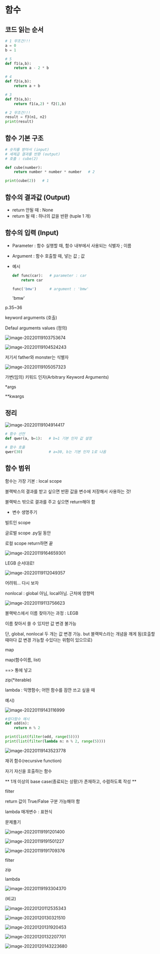 # 함수



## 코드 읽는 순서



```python
# 1 무조건!!!
a = 0
b = 1

# 5
def f1(a,b):
    return a - 2 * b

# 4
def f2(a,b):
    return a + b

# 3
def f3(a,b):
    return f1(a,2) * f2(1,b)

# 2 무조건!!!
result = f3(n1, n2)
print(result)
```



## 함수 기본 구조



```python
# 숫자를 받아서 (input)
# 세제곱 결과를 반환 (output)
# 호출 : cube(2)

def cube(number):
    return number * number * number   # 2

print(cube(2))   # 1
```



## 함수의 결과값 (Output)

* return 안될 때 : None
* return 될 때 : 하나의 값을 반환 (tuple 1 개)



## 함수의 입력 (Input)

* Parameter : 함수 실행할 때, 함수 내부에서 사용되는 식별자 ; 이름

* Argument : 함수 호출할 때, 넣는 값 ; 값

* 예시

  ```python
  def func(car):   # parameter : car
      return car
  
  func('bmw')      # argument : 'bmw'
  ```

  'bmw'



p.35~36

keyword arguments (호출)

Defaul arguments values (정의)



![image-20220119103753674](function.assets/image-20220119103753674.png)



![image-20220119104524243](function.assets/image-20220119104524243.png)

저기서 father와 monster는 식별자



![image-20220119105057323](function.assets/image-20220119105057323.png)



가변(임의) 키워드 인자(Arbitrary Keyword Arguments)

*args

**kwargs



## 정리



![image-20220119104914417](function.assets/image-20220119104914417.png)





```python
# 함수 선언
def qwer(a, b=1):   # b=1 기본 인자 값 설정

# 함수 호출    
qwer(30)            # a=30, b는 기본 인자 1로 나옴
```









## 함수 범위



함수는 가장 기본 : local scope

블랙박스의 결과를 받고 싶으면 반환 값을 변수에 저장해서 사용하는 것!

블랙박스 밖으로 결과를 주고 싶으면 return해야 함



* 변수 생명주기

빌트인 scope

글로벌 scope  .py일 동안

로컬 scope      return하면 끝



![image-20220119164659301](function.assets/image-20220119164659301.png)



LEGB 순서대로!

![image-20220119112049357](function.assets/image-20220119112049357.png)

어려워... 다시 보자



nonlocal : global 아님, local아님. 근처에 영향력



![image-20220119113756623](function.assets/image-20220119113756623.png)

블랙박스에서 이름 찾아가는 과정 : LEGB

이름 찾아서 쓸 수 있지만 값 변경 불가능

단, global, nonlocal 두 개는 값 변경 가능. but 블랙박스라는 개념을 깨게 됨(호출할 때마다 값 변경 가능할 수있다는 위험이 있으므로)



map

map(함수이름, list)

==>  통에 넣고



zip(*iterable)



lambda : 익명함수; 어떤 함수를 잠깐 쓰고 싶을 때

예시)

![image-20220119143116999](function.assets/image-20220119143116999.png)



```python
#람다함수 예시
def odd(n):
    return n % 2

print(list(filter(odd, range(5))))
print(list(filter(lambda n: n % 2, range(5))))
```

![image-20220119143523778](function.assets/image-20220119143523778.png)



재귀 함수(recursive function)

자기 자신을 호출하는 함수

** 1개 이상의 base case(종료되는 상황)가 존재하고, 수렴하도록 작성 **



filter

return 값이 True/False 구분 가능해야 함



lambda 매개변수 : 표현식



문제풀기

![image-20220119191201400](function.assets/image-20220119191201400.png)



![image-20220119191501227](function.assets/image-20220119191501227.png)



![image-20220119191709376](function.assets/image-20220119191709376.png)



filter



zip





lambda

![image-20220119193304370](function.assets/image-20220119193304370.png)



(비교)

![image-20220120112535343](function.assets/image-20220120112535343.png)



![image-20220120130321510](function.assets/image-20220120130321510.png)



![image-20220120131920453](function.assets/image-20220120131920453.png)



![image-20220120132207701](function.assets/image-20220120132207701.png)

![image-20220120143223680](function.assets/image-20220120143223680.png)
